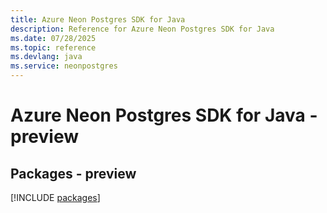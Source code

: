 ```yaml
---
title: Azure Neon Postgres SDK for Java
description: Reference for Azure Neon Postgres SDK for Java
ms.date: 07/28/2025
ms.topic: reference
ms.devlang: java
ms.service: neonpostgres
---
```

# Azure Neon Postgres SDK for Java - preview
## Packages - preview
[!INCLUDE [packages](neon-postgres-index.md)]
